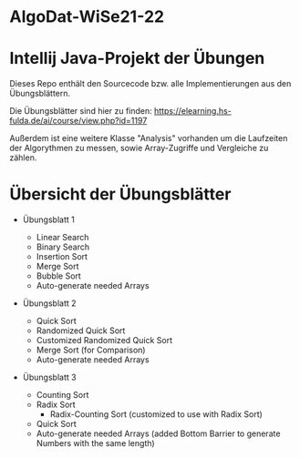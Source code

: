 # AlgoDat-WiSe21-22

# Intellij Java-Projekt der Übungen

Dieses Repo enthält den Sourcecode bzw. alle Implementierungen aus den Übungsblättern.

Die Übungsblätter sind hier zu finden: 
https://elearning.hs-fulda.de/ai/course/view.php?id=1197

Außerdem ist eine weitere Klasse "Analysis" vorhanden um die Laufzeiten der Algorythmen zu messen, sowie
Array-Zugriffe und Vergleiche zu zählen.

# Übersicht der Übungsblätter
- Übungsblatt 1
  - Linear Search
  - Binary Search
  - Insertion Sort
  - Merge Sort
  - Bubble Sort
  - Auto-generate needed Arrays
  
- Übungsblatt 2
  - Quick Sort
  - Randomized Quick Sort
  - Customized Randomized Quick Sort
  - Merge Sort (for Comparison)
  - Auto-generate needed Arrays
  
- Übungsblatt 3
  - Counting Sort
  - Radix Sort
    - Radix-Counting Sort (customized to use with Radix Sort)
  - Quick Sort
  - Auto-generate needed Arrays (added Bottom Barrier to generate Numbers with the same length)
